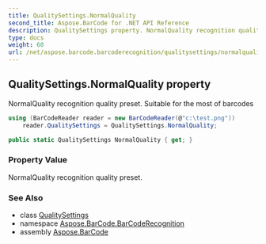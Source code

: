 ```yaml
---
title: QualitySettings.NormalQuality
second_title: Aspose.BarCode for .NET API Reference
description: QualitySettings property. NormalQuality recognition quality preset. Suitable for the most of barcodes
type: docs
weight: 60
url: /net/aspose.barcode.barcoderecognition/qualitysettings/normalquality/
---
```

## QualitySettings.NormalQuality property

NormalQuality recognition quality preset. Suitable for the most of barcodes

```csharp
using (BarCodeReader reader = new BarCodeReader(@"c:\test.png"))
    reader.QualitySettings = QualitySettings.NormalQuality;
```

```csharp
public static QualitySettings NormalQuality { get; }
```

### Property Value

NormalQuality recognition quality preset.

### See Also

* class [QualitySettings](../)
* namespace [Aspose.BarCode.BarCodeRecognition](../../../aspose.barcode.barcoderecognition/)
* assembly [Aspose.BarCode](../../../)


